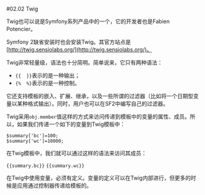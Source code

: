 #02.02 Twig

Twig也可以说是Symfony系列产品中的一个，它的开发者也是Fabien Potencier。

Symfony 2缺省安装时也会安装Twig。其官方站点是[http://twig.sensiolabs.org/](http://twig.sensiolabs.org/)。

Twig非常轻量级，语法也十分简明。简单说来，它只有两种语法：

* `{{  }}`表示的是一种输出；
* `{%  %}`表示的是一种控制。

它还支持模板的嵌入、扩展、继承，以及一些所谓的过滤器（比如将一个日期型变量以某种格式输出）。同时，用户也可以在SF2中编写自己的过滤器。

Twig采用`obj.member`值这样的方式来访问传递到模板中的变量的属性、成员。所以，如果我们传递一个如下的变量到Twig模板中：

```
$summary['bc']=100;
$summary['wc']=10000;
```
在Twig模板中，我们就可以通过这样的语法来访问其成员：

`{{summary.bc}}`
`{{summary.wc}}`

在Twig中使用变量，必须有定义。变量的定义可以在Twig内部进行，但更多的时候是应用通过控制器传递给模板的。